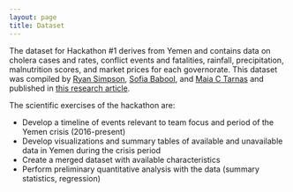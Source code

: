 ```yaml
---
layout: page
title: Dataset
---
```


The dataset for Hackathon #1 derives from Yemen and contains data on cholera cases and rates, conflict events and fatalities, rainfall, precipitation, malnutrition scores, and market prices for each governorate. This dataset was compiled by [Ryan Simpson](https://sites.tufts.edu/naumovalabs/team/simpson/), [Sofia Babool](https://sites.tufts.edu/naumovalabs/team/sofia-babool-bs-22/), and [Maia C Tarnas](https://sites.tufts.edu/naumovalabs/team/tarnas/) and published in [this research article](https://www.ncbi.nlm.nih.gov/pmc/articles/PMC9192410/).

The scientific exercises of the hackathon are:
- Develop a timeline of events relevant to team focus and period of the Yemen crisis (2016-present)
- Develop visualizations and summary tables of available and unavailable data in Yemen during the crisis period
- Create a merged dataset with available characteristics
- Perform preliminary quantitative analysis with the data (summary statistics, regression)
